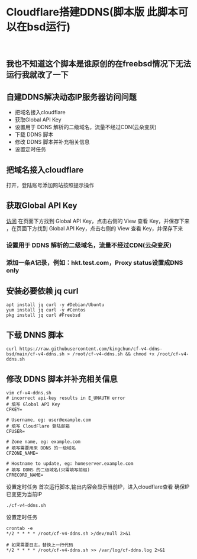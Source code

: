 # Cloudflare搭建DDNS(脚本版 此脚本可以在bsd运行)

​
## 我也不知道这个脚本是谁原创的在freebsd情况下无法运行我就改了一下

## 自建DDNS解决动态IP服务器访问问题
* 把域名接入cloudflare
* 获取Global API Key
* 设置用于 DDNS 解析的二级域名，流量不经过CDN(云朵变灰)
* 下载 DDNS 脚本
* 修改 DDNS 脚本并补充相关信息
* 设置定时任务
## 把域名接入cloudflare
打开，登陆账号添加网站按照提示操作
## 获取Global API Key
[访问](https://dash.cloudflare.com/profile) 在页面下方找到 Global API Key，点击右侧的 View 查看 Key，并保存下来 ，在页面下方找到 Global API Key，点击右侧的 View 查看 Key，并保存下来 

### 设置用于 DDNS 解析的二级域名，流量不经过CDN(云朵变灰)
### 添加一条A记录，例如：hkt.test.com，Proxy status设置成DNS only 

## 安装必要依赖 jq curl
```
apt install jq curl -y #Debian/Ubuntu 
yum install jq curl -y #Centos
pkg install jq curl #Freebsd
```

## 下载 DNNS 脚本
```
curl https://raw.githubusercontent.com/kingchun/cf-v4-ddns-bsd/main/cf-v4-ddns.sh > /root/cf-v4-ddns.sh && chmod +x /root/cf-v4-ddns.sh
```
## 修改 DDNS 脚本并补充相关信息
```
vim cf-v4-ddns.sh
# incorrect api-key results in E_UNAUTH error
# 填写 Global API Key
CFKEY=
​
# Username, eg: user@example.com
# 填写 CloudFlare 登陆邮箱
CFUSER=
​
# Zone name, eg: example.com
# 填写需要用来 DDNS 的一级域名
CFZONE_NAME=
​
# Hostname to update, eg: homeserver.example.com
# 填写 DDNS 的二级域名(只需填写前缀)
CFRECORD_NAME=
```
设置定时任务
首次运行脚本,输出内容会显示当前IP，进入cloudflare查看 确保IP已变更为当前IP
```
./cf-v4-ddns.sh
```
设置定时任务
```
crontab -e
*/2 * * * * /root/cf-v4-ddns.sh >/dev/null 2>&1
​
# 如果需要日志，替换上一行代码
*/2 * * * * /root/cf-v4-ddns.sh >> /var/log/cf-ddns.log 2>&1
```